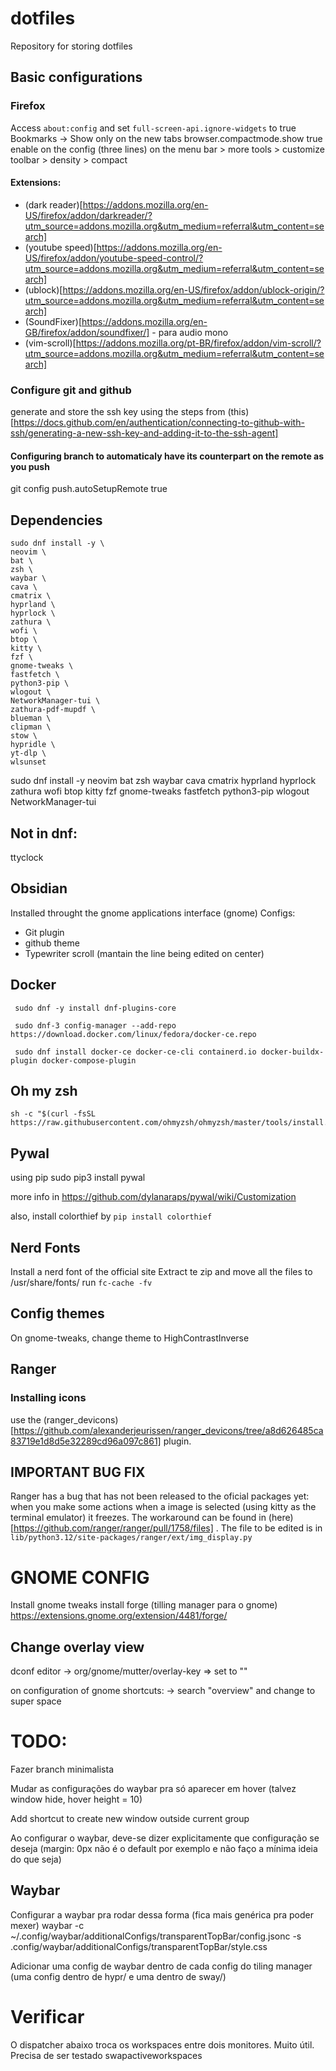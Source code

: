 # dotfiles
Repository for storing dotfiles

## Basic configurations

### Firefox

Access `about:config` and set `full-screen-api.ignore-widgets` to true
Bookmarks -> Show only on the new tabs
browser.compactmode.show true
enable on the config (three lines) on the menu bar > more tools > customize toolbar > density > compact


#### Extensions:
- (dark reader)[https://addons.mozilla.org/en-US/firefox/addon/darkreader/?utm_source=addons.mozilla.org&utm_medium=referral&utm_content=search]
- (youtube speed)[https://addons.mozilla.org/en-US/firefox/addon/youtube-speed-control/?utm_source=addons.mozilla.org&utm_medium=referral&utm_content=search]
- (ublock)[https://addons.mozilla.org/en-US/firefox/addon/ublock-origin/?utm_source=addons.mozilla.org&utm_medium=referral&utm_content=search]
- (SoundFixer)[https://addons.mozilla.org/en-GB/firefox/addon/soundfixer/] - para audio mono
- (vim-scroll)[https://addons.mozilla.org/pt-BR/firefox/addon/vim-scroll/?utm_source=addons.mozilla.org&utm_medium=referral&utm_content=search]

### Configure git and github

generate and store the ssh key using the steps from (this)[https://docs.github.com/en/authentication/connecting-to-github-with-ssh/generating-a-new-ssh-key-and-adding-it-to-the-ssh-agent]

#### Configuring branch to automaticaly have its counterpart on the remote as you push
git config push.autoSetupRemote true


## Dependencies

```
sudo dnf install -y \
neovim \
bat \
zsh \
waybar \
cava \
cmatrix \
hyprland \
hyprlock \
zathura \
wofi \
btop \
kitty \
fzf \
gnome-tweaks \
fastfetch \
python3-pip \
wlogout \
NetworkManager-tui \
zathura-pdf-mupdf \
blueman \
clipman \
stow \
hypridle \
yt-dlp \
wlsunset
```
sudo dnf install -y neovim bat zsh waybar cava cmatrix hyprland hyprlock zathura wofi btop kitty fzf gnome-tweaks fastfetch python3-pip wlogout NetworkManager-tui

## Not in dnf:
ttyclock

## Obsidian

Installed throught the gnome applications interface (gnome)
Configs:
- Git plugin
- github theme
- Typewriter scroll (mantain the line being edited on center)

## Docker 
```
 sudo dnf -y install dnf-plugins-core

 sudo dnf-3 config-manager --add-repo https://download.docker.com/linux/fedora/docker-ce.repo

 sudo dnf install docker-ce docker-ce-cli containerd.io docker-buildx-plugin docker-compose-plugin
```

## Oh my zsh

```
sh -c "$(curl -fsSL https://raw.githubusercontent.com/ohmyzsh/ohmyzsh/master/tools/install.sh)"
```

## Pywal

using pip
sudo pip3 install pywal

more info in https://github.com/dylanaraps/pywal/wiki/Customization

also, install colorthief by `pip install colorthief`

## Nerd Fonts

Install a nerd font of the official site
Extract te zip and move all the files to /usr/share/fonts/ 
run `fc-cache -fv`

## Config themes

On gnome-tweaks, change theme to HighContrastInverse

## Ranger

### Installing icons

use the (ranger_devicons)[https://github.com/alexanderjeurissen/ranger_devicons/tree/a8d626485ca83719e1d8d5e32289cd96a097c861] plugin. 

## IMPORTANT BUG FIX

Ranger has a bug that has not been released to the oficial packages yet: when you make some actions when a image is selected (using kitty as the terminal emulator) it freezes. The workaround can be found in (here)[https://github.com/ranger/ranger/pull/1758/files] . The file to be edited is in `lib/python3.12/site-packages/ranger/ext/img_display.py`

# GNOME CONFIG

Install gnome tweaks
install forge (tilling manager para o gnome) https://extensions.gnome.org/extension/4481/forge/

## Change overlay view

dconf editor
-> org/gnome/mutter/overlay-key => set to ""

on configuration of gnome shortcuts:
-> search "overview" and change to super space

# TODO:

Fazer branch minimalista

Mudar as configurações do waybar pra só aparecer em hover (talvez window hide, hover height = 10)

Add shortcut to create new window outside current group

Ao configurar o waybar, deve-se dizer explicitamente que configuração se deseja (margin: 0px não é o default por exemplo e não faço a mínima ideia do que seja)

## Waybar

Configurar a waybar pra rodar dessa forma (fica mais genérica pra poder mexer)
waybar -c ~/.config/waybar/additionalConfigs/transparentTopBar/config.jsonc -s .config/waybar/additionalConfigs/transparentTopBar/style.css 

Adicionar uma config de waybar dentro de cada config do tiling manager (uma config dentro de hypr/ e uma dentro de sway/)

# Verificar

O dispatcher abaixo troca os workspaces entre dois monitores. Muito útil. Precisa de ser testado 
swapactiveworkspaces


